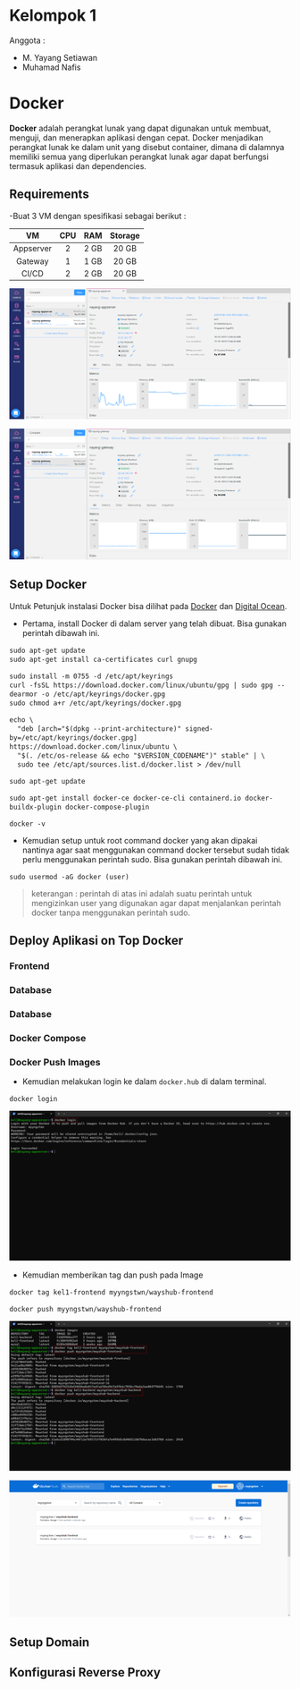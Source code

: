 # Kelompok 1
Anggota :
- M. Yayang Setiawan
- Muhamad Nafis

# Docker
**Docker** adalah perangkat lunak yang dapat digunakan untuk membuat, menguji, dan menerapkan aplikasi dengan cepat. Docker menjadikan perangkat lunak ke dalam unit yang disebut container, dimana di dalamnya memiliki semua yang diperlukan perangkat lunak agar dapat berfungsi termasuk aplikasi dan dependencies.

## Requirements

-Buat 3 VM dengan spesifikasi sebagai berikut :

|      VM      |  CPU  |  RAM  | Storage |
|    :---:     | :---: | :---: |  :---:  | 
|  Appserver   |   2   | 2 GB  |  20 GB  |
|   Gateway    |   1   | 1 GB  |  20 GB  |
|    CI/CD     |   2   | 2 GB  |  20 GB  |

![image](Media/VM/1.png)

![image](Media/VM/2.png)

## Setup Docker 
Untuk Petunjuk instalasi Docker bisa dilihat pada [Docker](https://docs.docker.com/engine/install/ubuntu/) dan [Digital Ocean](https://www.digitalocean.com/community/tutorials/how-to-install-and-use-docker-on-ubuntu-20-04).

- Pertama, install Docker di dalam server yang telah dibuat. Bisa gunakan perintah dibawah ini.
```
sudo apt-get update
sudo apt-get install ca-certificates curl gnupg
```

```
sudo install -m 0755 -d /etc/apt/keyrings
curl -fsSL https://download.docker.com/linux/ubuntu/gpg | sudo gpg --dearmor -o /etc/apt/keyrings/docker.gpg
sudo chmod a+r /etc/apt/keyrings/docker.gpg
```

```
echo \
  "deb [arch="$(dpkg --print-architecture)" signed-by=/etc/apt/keyrings/docker.gpg] https://download.docker.com/linux/ubuntu \
  "$(. /etc/os-release && echo "$VERSION_CODENAME")" stable" | \
  sudo tee /etc/apt/sources.list.d/docker.list > /dev/null
```

```
sudo apt-get update
```

```
sudo apt-get install docker-ce docker-ce-cli containerd.io docker-buildx-plugin docker-compose-plugin
```

```
docker -v
```

- Kemudian setup untuk root command docker yang akan dipakai nantinya agar saat menggunakan command docker tersebut sudah tidak perlu menggunakan perintah sudo. Bisa gunakan perintah dibawah ini.

```
sudo usermod -aG docker (user)
```
> keterangan : perintah di atas ini adalah suatu perintah untuk mengizinkan user yang digunakan agar dapat menjalankan perintah docker tanpa menggunakan perintah sudo.

## Deploy Aplikasi on Top Docker
### Frontend
### Database
### Database
### Docker Compose
### Docker Push Images 
- Kemudian melakukan login ke dalam `docker.hub` di dalam terminal.
```
docker login
```
![image](Media/Docker%20Push%20Images/1.png)

- Kemudian memberikan tag dan push pada Image
```
docker tag kel1-frontend myyngstwn/wayshub-frontend
```

```
docker push myyngstwn/wayshub-frontend
```

![image](Media/Docker%20Push%20Images/2.png)

![image](Media/Docker%20Push%20Images/3.png)

## Setup Domain

## Konfigurasi Reverse Proxy

